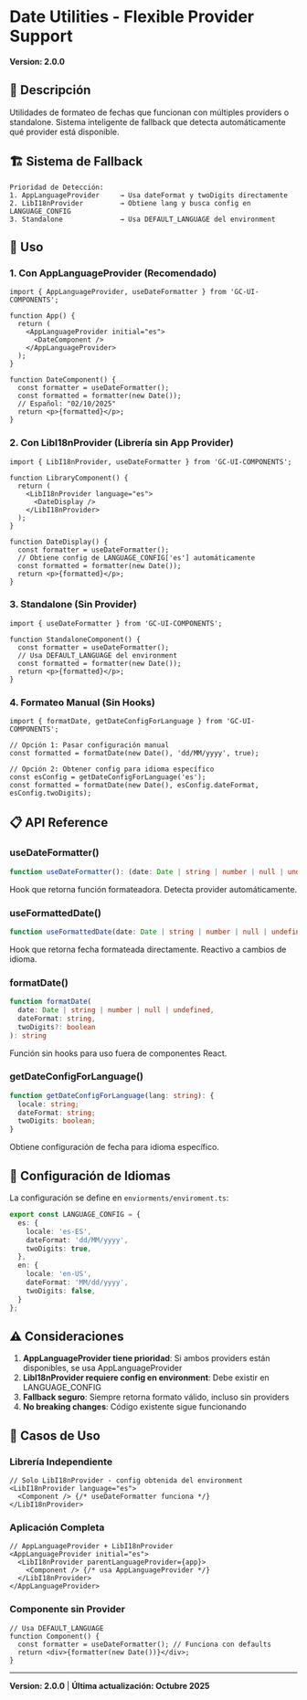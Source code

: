 # Date Utilities - Flexible Provider Support

**Version: 2.0.0**

## 📖 Descripción

Utilidades de formateo de fechas que funcionan con múltiples providers o standalone. Sistema inteligente de fallback que detecta automáticamente qué provider está disponible.

## 🏗️ Sistema de Fallback

```
Prioridad de Detección:
1. AppLanguageProvider     → Usa dateFormat y twoDigits directamente
2. LibI18nProvider         → Obtiene lang y busca config en LANGUAGE_CONFIG
3. Standalone              → Usa DEFAULT_LANGUAGE del environment
```

## 🚀 Uso

### **1. Con AppLanguageProvider (Recomendado)**

```tsx
import { AppLanguageProvider, useDateFormatter } from 'GC-UI-COMPONENTS';

function App() {
  return (
    <AppLanguageProvider initial="es">
      <DateComponent />
    </AppLanguageProvider>
  );
}

function DateComponent() {
  const formatter = useDateFormatter();
  const formatted = formatter(new Date());
  // Español: "02/10/2025"
  return <p>{formatted}</p>;
}
```

### **2. Con LibI18nProvider (Librería sin App Provider)**

```tsx
import { LibI18nProvider, useDateFormatter } from 'GC-UI-COMPONENTS';

function LibraryComponent() {
  return (
    <LibI18nProvider language="es">
      <DateDisplay />
    </LibI18nProvider>
  );
}

function DateDisplay() {
  const formatter = useDateFormatter();
  // Obtiene config de LANGUAGE_CONFIG['es'] automáticamente
  const formatted = formatter(new Date());
  return <p>{formatted}</p>;
}
```

### **3. Standalone (Sin Provider)**

```tsx
import { useDateFormatter } from 'GC-UI-COMPONENTS';

function StandaloneComponent() {
  const formatter = useDateFormatter();
  // Usa DEFAULT_LANGUAGE del environment
  const formatted = formatter(new Date());
  return <p>{formatted}</p>;
}
```

### **4. Formateo Manual (Sin Hooks)**

```tsx
import { formatDate, getDateConfigForLanguage } from 'GC-UI-COMPONENTS';

// Opción 1: Pasar configuración manual
const formatted = formatDate(new Date(), 'dd/MM/yyyy', true);

// Opción 2: Obtener config para idioma específico
const esConfig = getDateConfigForLanguage('es');
const formatted = formatDate(new Date(), esConfig.dateFormat, esConfig.twoDigits);
```

## 📋 API Reference

### **useDateFormatter()**
```typescript
function useDateFormatter(): (date: Date | string | number | null | undefined) => string
```
Hook que retorna función formateadora. Detecta provider automáticamente.

### **useFormattedDate()**
```typescript
function useFormattedDate(date: Date | string | number | null | undefined): string
```
Hook que retorna fecha formateada directamente. Reactivo a cambios de idioma.

### **formatDate()**
```typescript
function formatDate(
  date: Date | string | number | null | undefined,
  dateFormat: string,
  twoDigits?: boolean
): string
```
Función sin hooks para uso fuera de componentes React.

### **getDateConfigForLanguage()**
```typescript
function getDateConfigForLanguage(lang: string): {
  locale: string;
  dateFormat: string;
  twoDigits: boolean;
}
```
Obtiene configuración de fecha para idioma específico.

## 🔧 Configuración de Idiomas

La configuración se define en `enviorments/enviroment.ts`:

```typescript
export const LANGUAGE_CONFIG = {
  es: {
    locale: 'es-ES',
    dateFormat: 'dd/MM/yyyy',
    twoDigits: true,
  },
  en: {
    locale: 'en-US',
    dateFormat: 'MM/dd/yyyy',
    twoDigits: false,
  }
};
```

## ⚠️ Consideraciones

1. **AppLanguageProvider tiene prioridad**: Si ambos providers están disponibles, se usa AppLanguageProvider
2. **LibI18nProvider requiere config en environment**: Debe existir en LANGUAGE_CONFIG
3. **Fallback seguro**: Siempre retorna formato válido, incluso sin providers
4. **No breaking changes**: Código existente sigue funcionando

## 🎯 Casos de Uso

### **Librería Independiente**
```tsx
// Solo LibI18nProvider - config obtenida del environment
<LibI18nProvider language="es">
  <Component /> {/* useDateFormatter funciona */}
</LibI18nProvider>
```

### **Aplicación Completa**
```tsx
// AppLanguageProvider + LibI18nProvider
<AppLanguageProvider initial="es">
  <LibI18nProvider parentLanguageProvider={app}>
    <Component /> {/* usa AppLanguageProvider */}
  </LibI18nProvider>
</AppLanguageProvider>
```

### **Componente sin Provider**
```tsx
// Usa DEFAULT_LANGUAGE
function Component() {
  const formatter = useDateFormatter(); // Funciona con defaults
  return <div>{formatter(new Date())}</div>;
}
```

---

**Version: 2.0.0** | **Última actualización: Octubre 2025**

